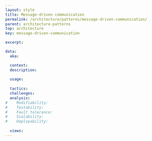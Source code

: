 ```yaml
---
layout: style
title: Message-driven communication
permalink: /architecture/patterns/message-driven-communication/
parent: architecture-patterns
top: architecture
key: message-driven-communication

excerpt:

data:
  aka:

  context:
  description:
 
  usage:
  
  tactics:
  challenges:
  analysis:
#    Modifiability:
#    Testability:
#    Fault tolerance:
#    Scalability:
#    Deployability:
    
  views:
---
```

